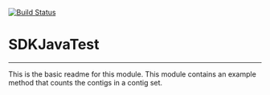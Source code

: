 [![Build Status](https://travis-ci.org/jmc/SDKJavaTest.svg?branch=master)](https://travis-ci.org/jmc/SDKJavaTest)

# SDKJavaTest
---

This is the basic readme for this module. This module contains an example method that counts the contigs in a contig set.